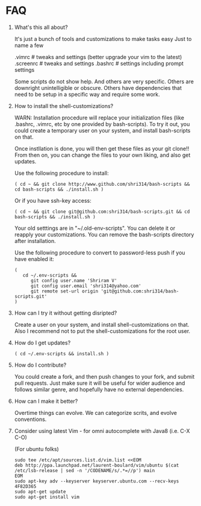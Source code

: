 # FAQ

1. What's this all about?

   It's just a bunch of tools and customizations to make tasks easy
   Just to name a few

   .vimrc            # tweaks and settings (better upgrade your vim to the latest)
   .screenrc         # tweaks and settings
   .bashrc           # settings including prompt settings


   Some scripts do not show help. And others are very specific. Others are downright unintelligible or
   obscure. Others have dependencies that need to be setup in a specific way and require some work.

2. How to install the shell-customizations?

   WARN: Installation procedure will replace your initialization files (like .bashrc, .vimrc, etc by one
         provided by bash-scripts). To try it out, you could create a temporary user on your system, and
         install bash-scripts on that.

   Once instllation is done, you will then get these files as your git clone!!
   From then on, you can change the files to your own liking, and also get updates.

   Use the following procedure to install:
   ```
   ( cd ~ && git clone http://www.github.com/shri314/bash-scripts && cd bash-scripts && ./install.sh )
   ```

   Or if you have ssh-key access:
   ```
   ( cd ~ && git clone git@github.com:shri314/bash-scripts.git && cd bash-scripts && ./install.sh )
   ```

   Your old setttings are in "~/.old-env-scripts". You can delete it or reapply your customizations.
   You can remove the bash-scripts directory after installation.

   Use the following procedure to convert to password-less push if you have enabled it:
   ```
   (
      cd ~/.env-scripts &&
         git config user.name 'Shriram V'
         git config user.email 'shri314@yahoo.com'
         git remote set-url origin 'git@github.com:shri314/bash-scripts.git'
   )
   ```

3. How can I try it without getting disripted?

   Create a user on your system, and install shell-customizations on that.
   Also I recommend not to put the shell-customizations for the root user.

4. How do I get updates?

   ```
   ( cd ~/.env-scripts && install.sh )
   ```

5. How do I contribute?

   You could create a fork, and then push changes to your fork, and submit pull requests. Just make sure it
   will be useful for wider audience and follows similar genre, and hopefully have no external dependencies.

6. How can I make it better?

   Overtime things can evolve. We can categorize scrits, and evolve conventions.

7. Consider using latest Vim - for omni autocomplete with Java8 (i.e. C-X C-O)

   (For ubuntu folks)
   ```
   sudo tee /etc/apt/sources.list.d/vim.list <<EOM
   deb http://ppa.launchpad.net/laurent-boulard/vim/ubuntu $(cat /etc/lsb-release | sed -n '/CODENAME/s/.*=//p') main
   EOM
   sudo apt-key adv --keyserver keyserver.ubuntu.com --recv-keys 4F82D365
   sudo apt-get update
   sudo apt-get install vim
   ```
